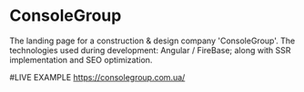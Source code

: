 # ConsoleGroup

The landing page for a construction & design company 'ConsoleGroup'.
The technologies used during development: Angular / FireBase; along with SSR implementation and SEO optimization.

#LIVE EXAMPLE
https://consolegroup.com.ua/
